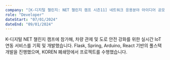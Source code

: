 ```yaml
---
company: "[K-디지털 챌린지: NET 챌린지 캠프 시즌11] 네트워크 응용분야 아이디어 공모"
role: "Developer"
dateStart: "07/01/2024"
dateEnd: "09/01/2024"
---
```


K-디지털 NET 챌린지 캠프에 참가해, 차량 관제 및 도로 안전 강화를 위한 실시간 IoT 연동 서비스를 기획 및 개발했습니다. Flask, Spring, Arduino, React 기반의 풀스택 개발을 진행했으며, KOREN 폐쇄망에서 프로젝트를 수행했습니다.
